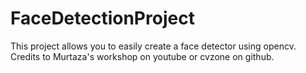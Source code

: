 # FaceDetectionProject
This project allows you to easily create a face detector using opencv.
Credits to Murtaza's workshop on youtube or cvzone on github.
